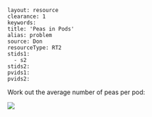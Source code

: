 ````
layout: resource
clearance: 1
keywords:
title: 'Peas in Pods'
alias: problem
source: Don
resourceType: RT2
stids1: 
  - s2
stids2:
pvids1:
pvids2:

````


Work out the average number of peas per pod:

![ ](https://lh6.googleusercontent.com/-EzkIKkuqb0M/TX0s_MnUg8I/AAAAAAAABO0/zr21Cdu8560/s1600/Picture1.png)



